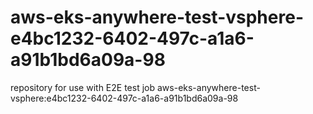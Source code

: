 # aws-eks-anywhere-test-vsphere-e4bc1232-6402-497c-a1a6-a91b1bd6a09a-98
repository for use with E2E test job aws-eks-anywhere-test-vsphere:e4bc1232-6402-497c-a1a6-a91b1bd6a09a-98
